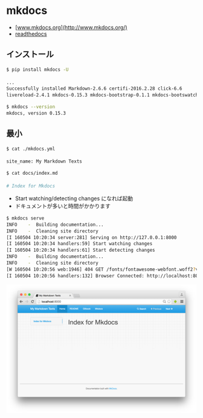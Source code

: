 # mkdocs

- [www.mkdocs.org](http://www.mkdocs.org/)
- [readthedocs](http://mkdocs.readthedocs.io/en/stable/)

## インストール

~~~bash
$ pip install mkdocs -U

...
Successfully installed Markdown-2.6.6 certifi-2016.2.28 click-6.6
livereload-2.4.1 mkdocs-0.15.3 mkdocs-bootstrap-0.1.1 mkdocs-bootswatch-0.4.0 six-1.10.0
~~~

~~~bash
$ mkdocs --version
mkdocs, version 0.15.3
~~~

## 最小

~~~bash
$ cat ./mkdocs.yml

site_name: My Markdown Texts
~~~

~~~bash
$ cat docs/index.md

# Index for Mkdocs
~~~

- Start watching/detecting changes になれば起動
- ドキュメントが多いと時間がかかります

~~~bash
$ mkdocs serve
INFO    -  Building documentation...
INFO    -  Cleaning site directory
[I 160504 10:20:34 server:281] Serving on http://127.0.0.1:8000
[I 160504 10:20:34 handlers:59] Start watching changes
[I 160504 10:20:34 handlers:61] Start detecting changes
INFO    -  Building documentation...
INFO    -  Cleaning site directory
[W 160504 10:20:56 web:1946] 404 GET /fonts/fontawesome-webfont.woff2?v=4.5.0 (127.0.0.1) 2.10ms
[I 160504 10:20:56 handlers:132] Browser Connected: http://localhost:8000/
~~~

![mkdocs.png](mkdocs.png)
